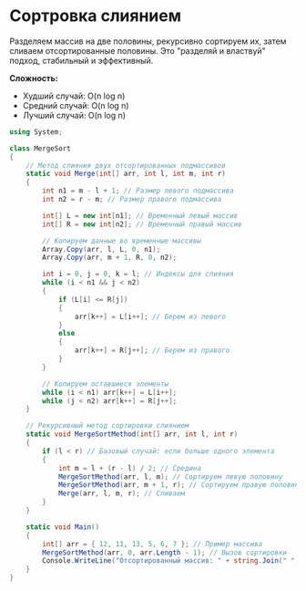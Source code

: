 # Сортровка слиянием
Разделяем массив на две половины, рекурсивно сортируем их, затем сливаем отсортированные половины. Это "разделяй и властвуй" подход, стабильный и эффективный.

**Сложность:**
- Худший случай: O(n log n)
- Средний случай: O(n log n)
- Лучший случай: O(n log n)

```cs
using System;

class MergeSort
{
    // Метод слияния двух отсортированных подмассивов
    static void Merge(int[] arr, int l, int m, int r)
    {
        int n1 = m - l + 1; // Размер левого подмассива
        int n2 = r - m; // Размер правого подмассива

        int[] L = new int[n1]; // Временный левый массив
        int[] R = new int[n2]; // Временный правый массив

        // Копируем данные во временные массивы
        Array.Copy(arr, l, L, 0, n1);
        Array.Copy(arr, m + 1, R, 0, n2);

        int i = 0, j = 0, k = l; // Индексы для слияния
        while (i < n1 && j < n2)
        {
            if (L[i] <= R[j])
            {
                arr[k++] = L[i++]; // Берем из левого
            }
            else
            {
                arr[k++] = R[j++]; // Берем из правого
            }
        }

        // Копируем оставшиеся элементы
        while (i < n1) arr[k++] = L[i++];
        while (j < n2) arr[k++] = R[j++];
    }

    // Рекурсивный метод сортировки слиянием
    static void MergeSortMethod(int[] arr, int l, int r)
    {
        if (l < r) // Базовый случай: если больше одного элемента
        {
            int m = l + (r - l) / 2; // Средина
            MergeSortMethod(arr, l, m); // Сортируем левую половину
            MergeSortMethod(arr, m + 1, r); // Сортируем правую половину
            Merge(arr, l, m, r); // Сливаем
        }
    }

    static void Main()
    {
        int[] arr = { 12, 11, 13, 5, 6, 7 }; // Пример массива
        MergeSortMethod(arr, 0, arr.Length - 1); // Вызов сортировки
        Console.WriteLine("Отсортированный массив: " + string.Join(" ", arr));
    }
}
```
